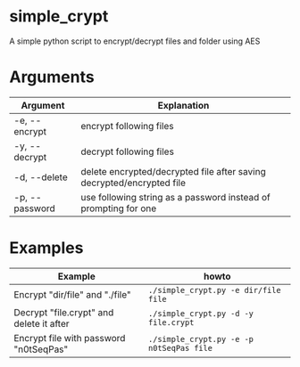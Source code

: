 # simple_crypt

A simple python script to encrypt/decrypt files and folder using AES 

# Arguments

| Argument | Explanation |
| -- | -- |
| -e, --encrypt | encrypt following files |
| -y, --decrypt | decrypt following files |
| -d, --delete | delete encrypted/decrypted file after saving decrypted/encrypted file |
|-p, --password | use following string as a password instead of prompting for one |

# Examples 

| Example | howto |
| -- | -- |
| Encrypt "dir/file" and "./file" | `./simple_crypt.py -e dir/file file` |
| Decrypt "file.crypt" and delete it after | `./simple_crypt.py -d -y file.crypt` |
| Encrypt file with password "n0tSeqPas" | `./simple_crypt.py -e -p n0tSeqPas file`
